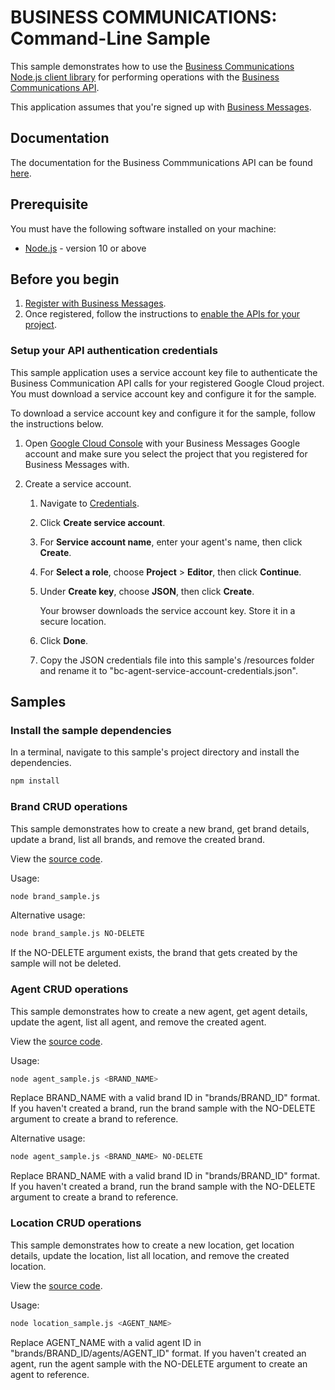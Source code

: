 # BUSINESS COMMUNICATIONS: Command-Line Sample

This sample demonstrates how to use the [Business Communications Node.js client library](https://github.com/google-business-communications/nodejs-businesscommunications) for performing operations
with the [Business Communications API](https://developers.google.com/business-communications/business-messages/reference/business-communications/rest).

This application assumes that you're signed up with
[Business Messages](https://developers.google.com/business-communications/business-messages/guides/set-up/register).

## Documentation

The documentation for the Business Commmunications API can be found [here](https://developers.google.com/business-communications/business-messages/reference/business-communications/rest).

## Prerequisite

You must have the following software installed on your machine:

* [Node.js](https://nodejs.org/en/) - version 10 or above

## Before you begin

1.  [Register with Business Messages](https://developers.google.com/business-communications/business-messages/guides/set-up/register).
1.  Once registered, follow the instructions to [enable the APIs for your project](https://developers.google.com/business-communications/business-messages/guides/set-up/register#enable-api).

### Setup your API authentication credentials

This sample application uses a service account key file to authenticate the Business Communication API calls for your registered Google Cloud project. You must download a service account key and configure it for the sample.

To download a service account key and configure it for the sample, follow the instructions below.

1.  Open [Google Cloud Console](https://console.cloud.google.com) with your
    Business Messages Google account and make sure you select the project that you registered for Business Messages with.

1.  Create a service account.

    1.   Navigate to [Credentials](https://console.cloud.google.com/apis/credentials).

    2.   Click **Create service account**.

    3.   For **Service account name**, enter your agent's name, then click **Create**.

    4.   For **Select a role**, choose **Project** > **Editor**, then click **Continue**.

    5.   Under **Create key**, choose **JSON**, then click **Create**.

         Your browser downloads the service account key. Store it in a secure location.

    6.  Click **Done**.

    7.  Copy the JSON credentials file into this sample's /resources
        folder and rename it to "bc-agent-service-account-credentials.json".

## Samples

### Install the sample dependencies

In a terminal, navigate to this sample's project directory and install the dependencies.

```bash
npm install
```

### Brand CRUD operations

This sample demonstrates how to create a new brand, get brand details, update a brand, list all brands, and remove the created brand.

View the [source code](https://github.com/google-business-communications/bc-bm-nodejs-command-line-examples/blob/master/brand_sample.js).

Usage:

```bash
node brand_sample.js
```

Alternative usage:

```bash
node brand_sample.js NO-DELETE
```

If the NO-DELETE argument exists, the brand that gets created by the sample will not be deleted.

### Agent CRUD operations

This sample demonstrates how to create a new agent, get agent details, update the agent, list all agent, and remove the created agent.

View the [source code](https://github.com/google-business-communications/bc-bm-nodejs-command-line-examples/blob/master/agent_sample.js).

Usage:

```bash
node agent_sample.js <BRAND_NAME>
```

Replace BRAND_NAME with a valid brand ID in "brands/BRAND_ID" format. If you haven't created a brand, run the brand sample with the NO-DELETE argument to create a brand to reference.

Alternative usage:

```bash
node agent_sample.js <BRAND_NAME> NO-DELETE
```

Replace BRAND_NAME with a valid brand ID in "brands/BRAND_ID" format. If you haven't created a brand, run the brand sample with the NO-DELETE argument to create a brand to reference.

### Location CRUD operations

This sample demonstrates how to create a new location, get location details, update the location, list all location, and remove the created location.

View the [source code](https://github.com/google-business-communications/bc-bm-nodejs-command-line-examples/blob/master/agent_sample.js).

Usage:

```bash
node location_sample.js <AGENT_NAME>
```

Replace AGENT_NAME with a valid agent ID in "brands/BRAND_ID/agents/AGENT_ID" format. If you haven't created an agent, run the agent sample with the NO-DELETE argument to create an agent to reference.